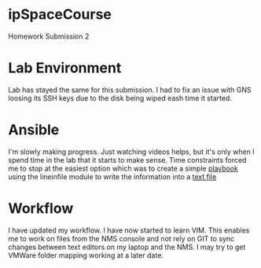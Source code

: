 
# ipSpaceCourse
Homework Submission 2

# Lab Environment  
Lab has stayed the same for this submission. I had to fix an issue with GNS loosing its SSH keys due to the disk being wiped eash time it started.  

# Ansible
I'm slowly making progress. Just watching videos helps, but it's only when I spend time in the lab that it starts to make sense. Time constraints forced me to stop at the easiest option which was to create a simple [playbook](https://github.com/eoinwhite/ipSpaceCourse/blob/master/ansible/check-version.yml) using the lineinfile module to write the information into a [text file](https://github.com/eoinwhite/ipSpaceCourse/blob/master/ansible/version_report.txt)

# Workflow
I have updated my workflow. I have now started to learn VIM. This enables me to work on files from the NMS console and not rely on GIT to sync changes between text editors on my laptop and the NMS. I may try to get VMWare folder mapping working at a later date. 

